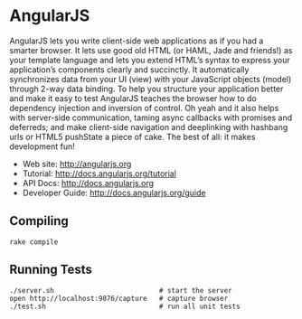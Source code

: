 AngularJS
=========

AngularJS lets you write client-side web applications as if you had a smarter browser.  It lets use
good old HTML (or HAML, Jade and friends!) as your template language and lets you extend HTML’s
syntax to express your application’s components clearly and succinctly.  It automatically
synchronizes data from your UI (view) with your JavaScript objects (model) through 2-way data
binding. To help you structure your application better and make it easy to test AngularJS teaches
the browser how to do dependency injection and inversion of control. Oh yeah and it also helps with
server-side communication, taming async callbacks with promises and deferreds; and make client-side
navigation and deeplinking with hashbang urls or HTML5 pushState a piece of cake. The best of all:
it makes development fun!

* Web site: http://angularjs.org
* Tutorial: http://docs.angularjs.org/tutorial
* API Docs: http://docs.angularjs.org
* Developer Guide: http://docs.angularjs.org/guide

Compiling
---------
    rake compile

Running Tests
-------------
    ./server.sh                          # start the server
    open http://localhost:9876/capture   # capture browser
    ./test.sh                            # run all unit tests


